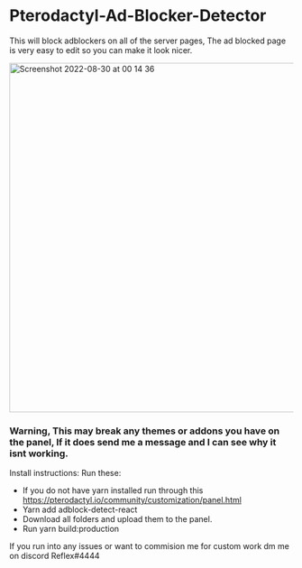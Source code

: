 # Pterodactyl-Ad-Blocker-Detector

This will block adblockers on all of the server pages, The ad blocked page is very easy to edit so you can make it look nicer.

<img width="620" alt="Screenshot 2022-08-30 at 00 14 36" src="https://user-images.githubusercontent.com/84676487/187314765-58c5e1d6-7ce9-4b0e-be1a-85dbeda2af0a.png">

### Warning, This may break any themes or addons you have on the panel, If it does send me a message and I can see why it isnt working.

Install instructions:
Run these:
- If you do not have yarn installed run through this https://pterodactyl.io/community/customization/panel.html
- Yarn add adblock-detect-react
- Download all folders and upload them to the panel.
- Run yarn build:production


If you run into any issues or want to commision me for custom work dm me on discord Reflex#4444
